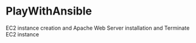 # PlayWithAnsible
EC2 instance creation and Apache Web Server installation and Terminate EC2 instance
